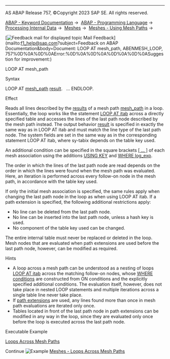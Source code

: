   

* * *

AS ABAP Release 757, ©Copyright 2023 SAP SE. All rights reserved.

[ABAP - Keyword Documentation](https://help.sap.com/doc/abapdocu_757_index_htm/7.57/en-US/abenabap.htm) →  [ABAP - Programming Language](https://help.sap.com/doc/abapdocu_757_index_htm/7.57/en-US/abenabap_reference.htm) →  [Processing Internal Data](https://help.sap.com/doc/abapdocu_757_index_htm/7.57/en-US/abenabap_data_working.htm) →  [Meshes](https://help.sap.com/doc/abapdocu_757_index_htm/7.57/en-US/abenabap_meshes.htm) →  [Meshes - Using Mesh Paths](https://help.sap.com/doc/abapdocu_757_index_htm/7.57/en-US/abenmesh_path_usage.htm) → 

 [![](Mail.gif?object=Mail.gif&sap-language=EN "Feedback mail for displayed topic") Mail Feedback](mailto:f1_help@sap.com?subject=Feedback on ABAP Documentation&body=Document: LOOP AT mesh_path, ABENMESH_LOOP, 757%0D%0A%0D%0AError:%0D%0A%0D%0A%0D%0A%0D%0ASugges
tion for improvement:)

LOOP AT mesh\_path

Syntax

LOOP AT [mesh\_path](https://help.sap.com/doc/abapdocu_757_index_htm/7.57/en-US/abenmesh_path.htm) [result](https://help.sap.com/doc/abapdocu_757_index_htm/7.57/en-US/abaploop_at_itab_result.htm).
  ...
ENDLOOP.

Effect

Reads all lines described by the [results](https://help.sap.com/doc/abapdocu_757_index_htm/7.57/en-US/abenmesh_path_result.htm) of a mesh path [mesh\_path](https://help.sap.com/doc/abapdocu_757_index_htm/7.57/en-US/abenmesh_path.htm) in a loop. Essentially, the loop works like the statement [LOOP AT itab](https://help.sap.com/doc/abapdocu_757_index_htm/7.57/en-US/abaploop_at_itab.htm) across a directly specified table and accesses the lines of the last path node described by the mesh path instead. The output behavior [result](https://help.sap.com/doc/abapdocu_757_index_htm/7.57/en-US/abaploop_at_itab_result.htm) is specified in exactly the same way as in LOOP AT itab and must match the line type of the last path node. The system fields are set in the same way as in the corresponding statement LOOP AT itab, where sy-tabix depends on the table key used.

An additional condition can be specified in the square brackets [\[ ... \]](https://help.sap.com/doc/abapdocu_757_index_htm/7.57/en-US/abenmesh_path_assoc.htm) of each mesh association using the additions [USING KEY](https://help.sap.com/doc/abapdocu_757_index_htm/7.57/en-US/abenmesh_path_assoc_cond.htm) and [WHERE log\_exp](https://help.sap.com/doc/abapdocu_757_index_htm/7.57/en-US/abenmesh_path_assoc_cond.htm).

The order in which the lines of the last path node are read depends on the order in which the lines were found when the mesh path was evaluated. Here, an iteration is performed across every follow-on node in the mesh path, in accordance with the table key used.

If only the initial mesh association is specified, the same rules apply when changing the last path node in the loop as when using LOOP AT itab. If a path extension is specified, the following additional restrictions apply:

-   No line can be deleted from the last path node.
-   No line can be inserted into the last path node, unless a hash key is used.
-   No component of the table key used can be changed.

The entire internal table must never be replaced or deleted in the loop. Mesh nodes that are evaluated when path extensions are used before the last path node, however, can be modified as required.

Hints

-   A loop across a mesh path can be understood as a nesting of loops [LOOP AT itab](https://help.sap.com/doc/abapdocu_757_index_htm/7.57/en-US/abaploop_at_itab.htm) across the matching follow-on nodes, whose [WHERE conditions](https://help.sap.com/doc/abapdocu_757_index_htm/7.57/en-US/abaploop_at_itab_cond.htm) are constructed from ON conditions and the explicitly specified additional conditions. The evaluation itself, however, does not take place in nested LOOP statements and multiple iterations across a single table line never take place.
-   If [path extensions](https://help.sap.com/doc/abapdocu_757_index_htm/7.57/en-US/abenmesh_path_result_chaining.htm) are used, any lines found more than once in mesh path evaluations are iterated only once.
-   Tables located in front of the last path node in path extensions can be modified in any way in the loop, since they are evaluated only once before the loop is executed across the last path node.

Executable Example

[Loops Across Mesh Paths](https://help.sap.com/doc/abapdocu_757_index_htm/7.57/en-US/abenmesh_loops_abexa.htm)

Continue
![Example](exa.gif "Example") [Meshes - Loops Across Mesh Paths](https://help.sap.com/doc/abapdocu_757_index_htm/7.57/en-US/abenmesh_loops_abexa.htm)